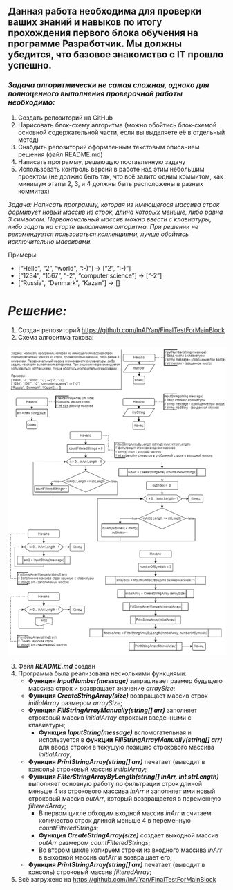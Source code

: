 ## **Данная работа необходима для проверки ваших знаний и навыков по итогу прохождения первого блока обучения на программе Разработчик. Мы должны убедится, что базовое знакомство с IT прошло успешно.**

### ***Задача алгоритмически не самая сложная, однако для полноценного выполнения проверочной работы необходимо:***

1. Создать репозиторий на GitHub
2. Нарисовать блок-схему алгоритма (можно обойтись блок-схемой основной содержательной части, если вы выделяете её в отдельный метод)
3. Снабдить репозиторий оформленным текстовым описанием решения (файл README.md)
4. Написать программу, решающую поставленную задачу
5. Использовать контроль версий в работе над этим небольшим проектом (не должно быть так, что всё залито одним коммитом, как минимум этапы 2, 3, и 4 должны быть расположены в разных коммитах)

*Задача: Написать программу, которая из имеющегося массива строк формирует новый массив из строк, длина которых меньше, либо равна 3 символам. Первоначальный массив можно ввести с клавиатуры, либо задать на старте выполнения алгоритма. При решении не рекомендуется пользоваться коллекциями, лучше обойтись исключительно массивами.*

Примеры:
- [“Hello”, “2”, “world”, “:-)”] → [“2”, “:-)”]
- [“1234”, “1567”, “-2”, “computer science”] → [“-2”]
- [“Russia”, “Denmark”, “Kazan”] → []


#
# ***Решение:***

1. Создан репозиторий https://github.com/InAlYan/FinalTestForMainBlock
2. Схема алгоритма такова:

![<Здесь должна быть блок схема алгоритма>](Диаграмма.drawio.png)

3. Файл ***README.md*** создан
4. Программа была реализована несколькими функциями:
    - **Функция** ***InputNumber(message)*** запрашивает размер будущего массива строк и возвращает значение *arraySize*;
    - **Функция** ***CreateStringArray(size)*** возвращает массив строк *initialArray* размером *arraySize*;
    - **Функция** ***FillStringArrayManually(string[] arr)*** заполняет строковый массив *initialArray* строками введенными с клавиатуры;
        - **Функция** ***InputString(message)*** вспомогательная и используется в **функции** ***FillStringArrayManually(string[] arr)*** для ввода строки в текущую позицию строкового массива *initialArray*;
    - **Функция** ***PrintStringArray(string[] arr)*** печатает (выводит в консоль) строковый массив *initialArray*;
    - **Функция** ***FilterStringArrayByLength(string[] inArr, int strLength)*** выполняет основную работу по фильтрации строк длиной меньше 4 из строкового массива *inArr* и заполняет ими новый строковый массив *outArr*, который возвращается в переменную *filteredArray*;
        - В первом цикле обходим входной массив *inArr* и считаем количество строк длиной меньше 4 в переменную *countFilteredStrings*;
        - **Функция** ***CreateStringArray(size)*** создает выходной массив *outArr* размером *countFilteredStrings*;
        - Во втором цикле копируем строки из входного массива *inArr* в выходной массив *outArr* и возвращает его;
    - **Функция** ***PrintStringArray(string[] arr)*** печатает (выводит в консоль) строковый массив *filteredArray*;        
5. Всё загружено на https://github.com/InAlYan/FinalTestForMainBlock